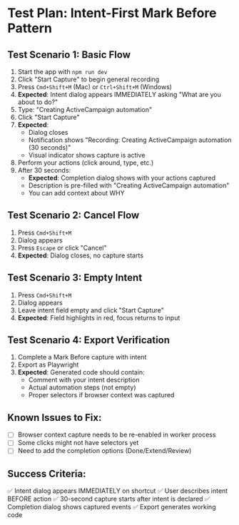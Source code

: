 # Test Plan: Intent-First Mark Before Pattern

## Test Scenario 1: Basic Flow
1. Start the app with `npm run dev`
2. Click "Start Capture" to begin general recording
3. Press `Cmd+Shift+M` (Mac) or `Ctrl+Shift+M` (Windows)
4. **Expected**: Intent dialog appears IMMEDIATELY asking "What are you about to do?"
5. Type: "Creating ActiveCampaign automation"
6. Click "Start Capture"
7. **Expected**: 
   - Dialog closes
   - Notification shows "Recording: Creating ActiveCampaign automation (30 seconds)"
   - Visual indicator shows capture is active
8. Perform your actions (click around, type, etc.)
9. After 30 seconds:
   - **Expected**: Completion dialog shows with your actions captured
   - Description is pre-filled with "Creating ActiveCampaign automation"
   - You can add context about WHY

## Test Scenario 2: Cancel Flow
1. Press `Cmd+Shift+M`
2. Dialog appears
3. Press `Escape` or click "Cancel"
4. **Expected**: Dialog closes, no capture starts

## Test Scenario 3: Empty Intent
1. Press `Cmd+Shift+M`
2. Dialog appears
3. Leave intent field empty and click "Start Capture"
4. **Expected**: Field highlights in red, focus returns to input

## Test Scenario 4: Export Verification
1. Complete a Mark Before capture with intent
2. Export as Playwright
3. **Expected**: Generated code should contain:
   - Comment with your intent description
   - Actual automation steps (not empty)
   - Proper selectors if browser context was captured

## Known Issues to Fix:
- [ ] Browser context capture needs to be re-enabled in worker process
- [ ] Some clicks might not have selectors yet
- [ ] Need to add the completion options (Done/Extend/Review)

## Success Criteria:
✅ Intent dialog appears IMMEDIATELY on shortcut
✅ User describes intent BEFORE action
✅ 30-second capture starts after intent is declared
✅ Completion dialog shows captured events
✅ Export generates working code